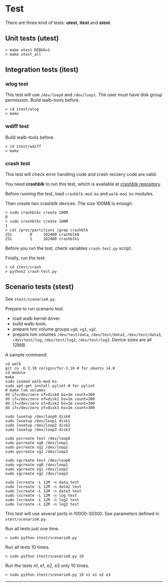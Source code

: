 # Test

There are three kind of tests: **utest**, **itest** and **stest**.

## Unit tests (utest)

```
> make utest DEBUG=1
> make utest_all
```

## Integration tests (itest)

### wlog test

This test will use `/dev/loop0` and `/dev/loop1`.
The user must have disk group permission.
Build walb-tools before.

```
> cd itest/wlog
> make
```

### wdiff test

Build walb-tools before.

```
> cd itest/wdiff
> make
```

### crash test

This test will check error handling code and crash recoery code are valid.

You need **crashblk** to run this test, which is available 
at [crashblk repository](https://github.com/starpos/crashblk/).

Before running the test, load `crashblk-mod.ko` and `walb-mod.ko` modules.

Then create two crashblk devices. The size 100MB is enough.

```
> sudo crashblkc create 100M
0
> sudo crashblkc create 100M
1
> cat /proc/partitions |grep crashblk
251        0     102400 crashblk0
251        1     102400 crashblk1
```

Before you run the test, check variables `crash-test.py` script.

Finally, run the test:
```
> cd itest/crash
> python2 crash-test.py
```

## Scenario tests (stest)

See `stest/scenario0.py`.

Prepare to run scenario test.
- load walb kernel driver.
- build walb-tools.
- prepare lvm volume groups `vg0`, `vg1`, `vg2`.
- prepare lvm volumes
  `/dev/test/data`,
  `/dev/test/data2`,
  `/dev/test/data3`,
  `/dev/test/log`,
  `/dev/test/log2`,
  `/dev/test/log3`.
  Device sizes are all 12MiB.

A sample command:
```
cd walb
git co -b 3.10 corigin/for-3.10 # for ubuntu 14.0
cd module
make
sudo insmod walb-mod.ko
sudo apt-get install pylint # for pylint
# make lvm volumes
dd if=/dev/zero of=disk0 bs=1m count=300
dd if=/dev/zero of=disk1 bs=1m count=300
dd if=/dev/zero of=disk2 bs=1m count=300
dd if=/dev/zero of=disk3 bs=1m count=300

sudo losetup /dev/loop0 disk0
sudo losetup /dev/loop1 disk1
sudo losetup /dev/loop2 disk2
sudo losetup /dev/loop3 disk3

sudo pvcreate test /dev/loop0
sudo pvcreate vg0 /dev/loop1
sudo pvcreate vg1 /dev/loop2
sudo pvcreate vg2 /dev/loop3

sudo vgcreate test /dev/loop0
sudo vgcreate vg0 /dev/loop1
sudo vgcreate vg1 /dev/loop2
sudo vgcreate vg2 /dev/loop3

sudo lvcreate -L 12M -n data test
sudo lvcreate -L 12M -n data2 test
sudo lvcreate -L 12M -n data3 test
sudo lvcreate -L 12M -n log test
sudo lvcreate -L 12M -n log2 test
sudo lvcreate -L 12M -n log3 test
```

This test will use several ports in 10000-30300.
See parameters defined in `stest/scenario0.py`.

Run all tests just one time.
```
> sudo python stest/scenario0.py
```

Run all tests 10 times.
```
> sudo python stest/scenario0.py 10
```

Run the tests n1, e1, e2, e3 only 10 times.
```
> sudo python stest/scenario0.py 10 n1 e1 e2 e3
```

-----
